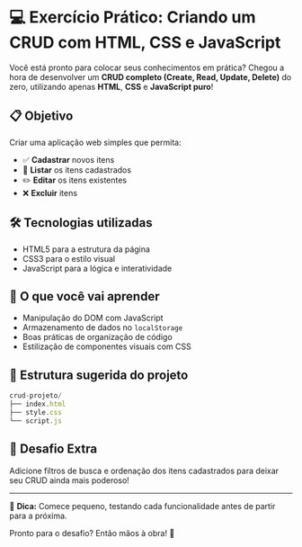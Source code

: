 # 💻 Exercício Prático: Criando um CRUD com HTML, CSS e JavaScript

Você está pronto para colocar seus conhecimentos em prática? Chegou a hora de desenvolver um **CRUD completo (Create, Read, Update, Delete)** do zero, utilizando apenas **HTML**, **CSS** e **JavaScript puro**!

## 📋 Objetivo

Criar uma aplicação web simples que permita:
- ✅ **Cadastrar** novos itens
- 📄 **Listar** os itens cadastrados
- ✏️ **Editar** os itens existentes
- ❌ **Excluir** itens

## 🛠️ Tecnologias utilizadas

- HTML5 para a estrutura da página
- CSS3 para o estilo visual
- JavaScript para a lógica e interatividade

## 🎯 O que você vai aprender

- Manipulação do DOM com JavaScript
- Armazenamento de dados no `localStorage`
- Boas práticas de organização de código
- Estilização de componentes visuais com CSS

## 📁 Estrutura sugerida do projeto

```js
crud-projeto/
├── index.html
├── style.css
└── script.js
```




## 🚀 Desafio Extra

Adicione filtros de busca e ordenação dos itens cadastrados para deixar seu CRUD ainda mais poderoso!

---

🧠 **Dica:** Comece pequeno, testando cada funcionalidade antes de partir para a próxima.

Pronto para o desafio? Então mãos à obra! 💪


